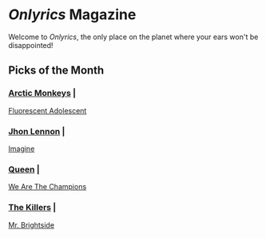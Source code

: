 # _Onlyrics_ Magazine

Welcome to _Onlyrics_, the only place on the planet where your ears won't be disappointed!



## Picks of the Month

### [Arctic Monkeys](/writer/arctic_monkeys.md) |

[Fluorescent Adolescent](song/jan/fluorescent_adolescent.md)

### [Jhon Lennon](writer/john_lennon.md) |

[Imagine](song/jan/vanilla-panna-cotta.md)

### [Queen](writer/queen.md) |

[We Are The Champions](song/jan/we_are_the_champions.md)

### [The Killers](writer/the_killers) |

[Mr. Brightside](song/jan/mr_brightside.md)
